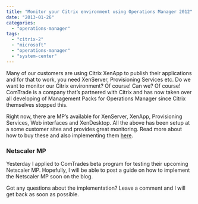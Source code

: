 ```yaml
---
title: "Monitor your Citrix environment using Operations Manager 2012"
date: "2013-01-26"
categories: 
  - "operations-manager"
tags: 
  - "citrix-2"
  - "microsoft"
  - "operations-manager"
  - "system-center"
---
```


Many of our customers are using Citrix XenApp to publish their applications and for that to work, you need XenServer, Provisioning Services etc. Do we want to monitor our Citrix environment? Of course! Can we? Of course! ComTrade is a company that’s partnered with Citrix and has now taken over all developing of Management Packs for Operations Manager since Citrix themselves stopped this.

Right now, there are MP’s available for XenServer, XenApp, Provisioning Services, Web interfaces and XenDesktop. All the above has been setup at a some customer sites and provides great monitoring. Read more about how to buy these and also implementing them [here](http://www.managementproducts.comtrade.com/management_pack/citrix/Pages/default.aspx).

### Netscaler MP

Yesterday I applied to ComTrades beta program for testing their upcoming Netscaler MP. Hopefully, I will be able to post a guide on how to implement the Netscaler MP soon on the blog.

Got any questions about the implementation? Leave a comment and I will get back as soon as possible.
